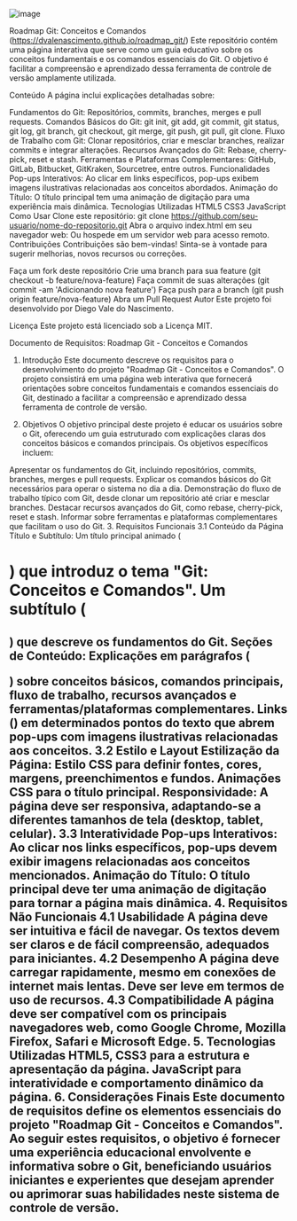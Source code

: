 ![image](https://github.com/DVALENASCIMENTO/roadmap_git/assets/105137007/5416fc4c-5558-49ff-a08f-fb76f35e6214)

Roadmap Git: Conceitos e Comandos (https://dvalenascimento.github.io/roadmap_git/)
Este repositório contém uma página interativa que serve como um guia educativo sobre os conceitos fundamentais e os comandos essenciais do Git. O objetivo é facilitar a compreensão e aprendizado dessa ferramenta de controle de versão amplamente utilizada.

Conteúdo
A página inclui explicações detalhadas sobre:

Fundamentos do Git: Repositórios, commits, branches, merges e pull requests.
Comandos Básicos do Git: git init, git add, git commit, git status, git log, git branch, git checkout, git merge, git push, git pull, git clone.
Fluxo de Trabalho com Git: Clonar repositórios, criar e mesclar branches, realizar commits e integrar alterações.
Recursos Avançados do Git: Rebase, cherry-pick, reset e stash.
Ferramentas e Plataformas Complementares: GitHub, GitLab, Bitbucket, GitKraken, Sourcetree, entre outros.
Funcionalidades
Pop-ups Interativos: Ao clicar em links específicos, pop-ups exibem imagens ilustrativas relacionadas aos conceitos abordados.
Animação do Título: O título principal tem uma animação de digitação para uma experiência mais dinâmica.
Tecnologias Utilizadas
HTML5
CSS3
JavaScript
Como Usar
Clone este repositório:
git clone https://github.com/seu-usuario/nome-do-repositorio.git
Abra o arquivo index.html em seu navegador web:
Ou hospede em um servidor web para acesso remoto.
Contribuições
Contribuições são bem-vindas! Sinta-se à vontade para sugerir melhorias, novos recursos ou correções.

Faça um fork deste repositório
Crie uma branch para sua feature (git checkout -b feature/nova-feature)
Faça commit de suas alterações (git commit -am 'Adicionando nova feature')
Faça push para a branch (git push origin feature/nova-feature)
Abra um Pull Request
Autor
Este projeto foi desenvolvido por Diego Vale do Nascimento.

Licença
Este projeto está licenciado sob a Licença MIT.

Documento de Requisitos: Roadmap Git - Conceitos e Comandos
1. Introdução
Este documento descreve os requisitos para o desenvolvimento do projeto "Roadmap Git - Conceitos e Comandos". O projeto consistirá em uma página web interativa que fornecerá orientações sobre conceitos fundamentais e comandos essenciais do Git, destinado a facilitar a compreensão e aprendizado dessa ferramenta de controle de versão.

2. Objetivos
O objetivo principal deste projeto é educar os usuários sobre o Git, oferecendo um guia estruturado com explicações claras dos conceitos básicos e comandos principais. Os objetivos específicos incluem:

Apresentar os fundamentos do Git, incluindo repositórios, commits, branches, merges e pull requests.
Explicar os comandos básicos do Git necessários para operar o sistema no dia a dia.
Demonstração do fluxo de trabalho típico com Git, desde clonar um repositório até criar e mesclar branches.
Destacar recursos avançados do Git, como rebase, cherry-pick, reset e stash.
Informar sobre ferramentas e plataformas complementares que facilitam o uso do Git.
3. Requisitos Funcionais
3.1 Conteúdo da Página
Título e Subtítulo:
Um título principal animado (<h1>) que introduz o tema "Git: Conceitos e Comandos".
Um subtítulo (<h2>) que descreve os fundamentos do Git.
Seções de Conteúdo:
Explicações em parágrafos (<p>) sobre conceitos básicos, comandos principais, fluxo de trabalho, recursos avançados e ferramentas/plataformas complementares.
Links (<a>) em determinados pontos do texto que abrem pop-ups com imagens ilustrativas relacionadas aos conceitos.
3.2 Estilo e Layout
Estilização da Página:
Estilo CSS para definir fontes, cores, margens, preenchimentos e fundos.
Animações CSS para o título principal.
Responsividade:
A página deve ser responsiva, adaptando-se a diferentes tamanhos de tela (desktop, tablet, celular).
3.3 Interatividade
Pop-ups Interativos:
Ao clicar nos links específicos, pop-ups devem exibir imagens relacionadas aos conceitos mencionados.
Animação do Título:
O título principal deve ter uma animação de digitação para tornar a página mais dinâmica.
4. Requisitos Não Funcionais
4.1 Usabilidade
A página deve ser intuitiva e fácil de navegar.
Os textos devem ser claros e de fácil compreensão, adequados para iniciantes.
4.2 Desempenho
A página deve carregar rapidamente, mesmo em conexões de internet mais lentas.
Deve ser leve em termos de uso de recursos.
4.3 Compatibilidade
A página deve ser compatível com os principais navegadores web, como Google Chrome, Mozilla Firefox, Safari e Microsoft Edge.
5. Tecnologias Utilizadas
HTML5, CSS3 para a estrutura e apresentação da página.
JavaScript para interatividade e comportamento dinâmico da página.
6. Considerações Finais
Este documento de requisitos define os elementos essenciais do projeto "Roadmap Git - Conceitos e Comandos". Ao seguir estes requisitos, o objetivo é fornecer uma experiência educacional envolvente e informativa sobre o Git, beneficiando usuários iniciantes e experientes que desejam aprender ou aprimorar suas habilidades neste sistema de controle de versão.
